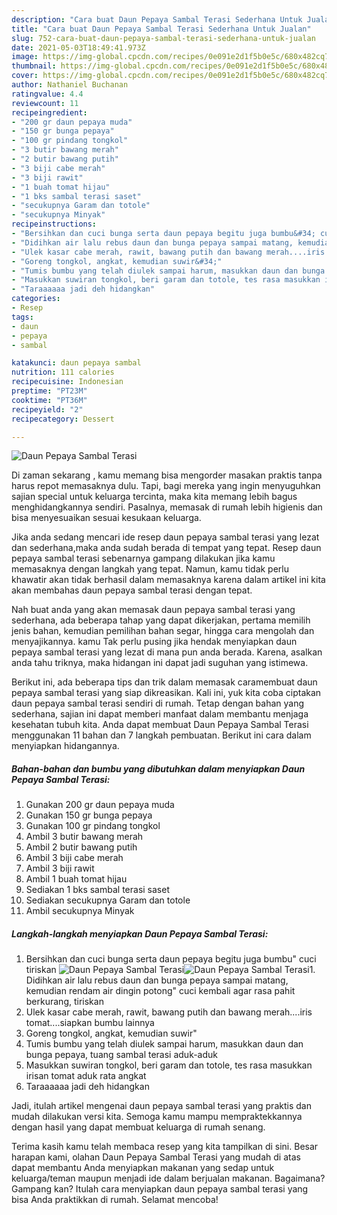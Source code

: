 ```yaml
---
description: "Cara buat Daun Pepaya Sambal Terasi Sederhana Untuk Jualan"
title: "Cara buat Daun Pepaya Sambal Terasi Sederhana Untuk Jualan"
slug: 752-cara-buat-daun-pepaya-sambal-terasi-sederhana-untuk-jualan
date: 2021-05-03T18:49:41.973Z
image: https://img-global.cpcdn.com/recipes/0e091e2d1f5b0e5c/680x482cq70/daun-pepaya-sambal-terasi-foto-resep-utama.jpg
thumbnail: https://img-global.cpcdn.com/recipes/0e091e2d1f5b0e5c/680x482cq70/daun-pepaya-sambal-terasi-foto-resep-utama.jpg
cover: https://img-global.cpcdn.com/recipes/0e091e2d1f5b0e5c/680x482cq70/daun-pepaya-sambal-terasi-foto-resep-utama.jpg
author: Nathaniel Buchanan
ratingvalue: 4.4
reviewcount: 11
recipeingredient:
- "200 gr daun pepaya muda"
- "150 gr bunga pepaya"
- "100 gr pindang tongkol"
- "3 butir bawang merah"
- "2 butir bawang putih"
- "3 biji cabe merah"
- "3 biji rawit"
- "1 buah tomat hijau"
- "1 bks sambal terasi saset"
- "secukupnya Garam dan totole"
- "secukupnya Minyak"
recipeinstructions:
- "Bersihkan dan cuci bunga serta daun pepaya begitu juga bumbu&#34; cuci tiriskan"
- "Didihkan air lalu rebus daun dan bunga pepaya sampai matang, kemudian rendam air dingin potong&#34; cuci kembali agar rasa pahit berkurang, tiriskan"
- "Ulek kasar cabe merah, rawit, bawang putih dan bawang merah....iris tomat....siapkan bumbu lainnya"
- "Goreng tongkol, angkat, kemudian suwir&#34;"
- "Tumis bumbu yang telah diulek sampai harum, masukkan daun dan bunga pepaya, tuang sambal terasi aduk-aduk"
- "Masukkan suwiran tongkol, beri garam dan totole, tes rasa masukkan irisan tomat aduk rata angkat"
- "Taraaaaaa jadi deh hidangkan"
categories:
- Resep
tags:
- daun
- pepaya
- sambal

katakunci: daun pepaya sambal 
nutrition: 111 calories
recipecuisine: Indonesian
preptime: "PT23M"
cooktime: "PT36M"
recipeyield: "2"
recipecategory: Dessert

---
```



![Daun Pepaya Sambal Terasi](https://img-global.cpcdn.com/recipes/0e091e2d1f5b0e5c/680x482cq70/daun-pepaya-sambal-terasi-foto-resep-utama.jpg)

Di zaman  sekarang , kamu memang bisa mengorder masakan praktis tanpa harus repot memasaknya dulu. Tapi, bagi mereka yang ingin menyuguhkan sajian special untuk keluarga tercinta, maka kita memang lebih bagus menghidangkannya sendiri. Pasalnya, memasak di rumah lebih higienis dan bisa menyesuaikan sesuai kesukaan keluarga.

Jika anda sedang mencari ide resep daun pepaya sambal terasi yang lezat dan sederhana,maka anda sudah berada di tempat yang tepat. Resep daun pepaya sambal terasi  sebenarnya gampang dilakukan jika kamu memasaknya dengan langkah yang tepat. Namun, kamu tidak perlu khawatir akan tidak berhasil dalam memasaknya 
karena dalam artikel ini kita akan membahas daun pepaya sambal terasi dengan tepat.  



Nah buat anda yang akan memasak daun pepaya sambal terasi yang sederhana, ada beberapa tahap yang dapat dikerjakan, pertama memilih jenis bahan, kemudian pemilihan bahan segar, hingga cara mengolah dan menyajikannya. kamu Tak perlu pusing jika hendak menyiapkan daun pepaya sambal terasi yang lezat di mana pun anda berada. Karena, asalkan anda  tahu triknya, maka hidangan ini dapat jadi suguhan yang istimewa.

Berikut ini, ada beberapa tips dan trik dalam memasak caramembuat daun pepaya sambal terasi yang siap dikreasikan. Kali ini, yuk kita coba ciptakan daun pepaya sambal terasi sendiri di rumah. Tetap dengan bahan yang sederhana, sajian ini dapat memberi manfaat dalam membantu menjaga kesehatan tubuh kita. Anda dapat membuat Daun Pepaya Sambal Terasi menggunakan 11 bahan dan 7 langkah pembuatan. Berikut ini cara dalam menyiapkan hidangannya.

<!--inarticleads1-->

##### Bahan-bahan dan bumbu yang dibutuhkan dalam menyiapkan Daun Pepaya Sambal Terasi:

1. Gunakan 200 gr daun pepaya muda
1. Gunakan 150 gr bunga pepaya
1. Gunakan 100 gr pindang tongkol
1. Ambil 3 butir bawang merah
1. Ambil 2 butir bawang putih
1. Ambil 3 biji cabe merah
1. Ambil 3 biji rawit
1. Ambil 1 buah tomat hijau
1. Sediakan 1 bks sambal terasi saset
1. Sediakan secukupnya Garam dan totole
1. Ambil secukupnya Minyak




<!--inarticleads2-->

##### Langkah-langkah menyiapkan Daun Pepaya Sambal Terasi:

1. Bersihkan dan cuci bunga serta daun pepaya begitu juga bumbu&#34; cuci tiriskan
<img src="https://img-global.cpcdn.com/steps/0946c40808f45a28/160x128cq70/daun-pepaya-sambal-terasi-langkah-memasak-1-foto.jpg" alt="Daun Pepaya Sambal Terasi"><img src="https://img-global.cpcdn.com/steps/2dae7a89141e6327/160x128cq70/daun-pepaya-sambal-terasi-langkah-memasak-1-foto.jpg" alt="Daun Pepaya Sambal Terasi">1. Didihkan air lalu rebus daun dan bunga pepaya sampai matang, kemudian rendam air dingin potong&#34; cuci kembali agar rasa pahit berkurang, tiriskan
1. Ulek kasar cabe merah, rawit, bawang putih dan bawang merah....iris tomat....siapkan bumbu lainnya
1. Goreng tongkol, angkat, kemudian suwir&#34;
1. Tumis bumbu yang telah diulek sampai harum, masukkan daun dan bunga pepaya, tuang sambal terasi aduk-aduk
1. Masukkan suwiran tongkol, beri garam dan totole, tes rasa masukkan irisan tomat aduk rata angkat
1. Taraaaaaa jadi deh hidangkan




Jadi, itulah artikel mengenai  daun pepaya sambal terasi  yang praktis dan mudah dilakukan versi kita. Semoga kamu mampu mempraktekkannya dengan hasil yang dapat membuat keluarga di rumah senang. 

Terima kasih kamu telah membaca resep yang kita tampilkan di sini. Besar harapan kami, olahan  Daun Pepaya Sambal Terasi yang mudah di atas dapat membantu Anda menyiapkan makanan yang sedap untuk keluarga/teman maupun menjadi ide dalam berjualan makanan. Bagaimana? Gampang kan? Itulah cara menyiapkan daun pepaya sambal terasi yang bisa Anda praktikkan di rumah. Selamat mencoba!

